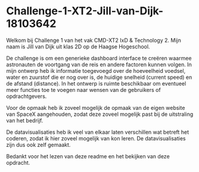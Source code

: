 # Challenge-1-XT2-Jill-van-Dijk-18103642

Welkom bij Challenge 1 van het vak CMD-XT2 IxD & Technology 2. 
Mijn naam is Jill van Dijk uit klas 2D op de Haagse Hogeschool.

De challenge is om een generieke dashboard interface te creëren 
waarmee astronauten de voortgang van de reis en andere factoren 
kunnen volgen. In mijn ontwerp heb ik informatie toegevoegd over 
de hoeveelheid voedsel, water en zuurstof die er nog over is,
de huidige snelheid (current speed) en de afstand (distance). 
In het ontwerp is ruimte beschikbaar om eventueel meer functies 
toe te voegen naar wensen van de gebruikers of opdrachtgevers.

Voor de opmaak heb ik zoveel mogelijk de opmaak van de eigen 
website van SpaceX aangehouden, zodat deze zoveel mogelijk past 
bij de uitstraling van het bedrijf. 

De datavisualisaties heb ik veel van elkaar laten verschillen wat 
betreft het coderen, zodat ik hier zoveel mogelijk van kon leren.
De datavisualisaties zijn dus ook zelf gemaakt. 

Bedankt voor het lezen van deze readme en het bekijken van deze 
opdracht.
